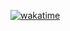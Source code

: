 [![wakatime](https://github-readme-stats.vercel.app/api/wakatime?username=heartswampt&layout=compact&theme=midnight-purple)](https://wakatime.com/@heartswampt)
